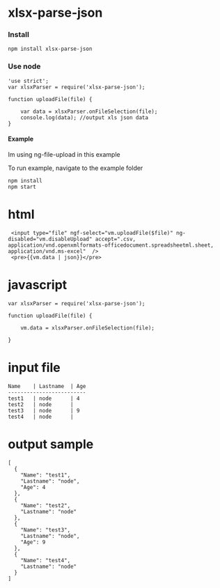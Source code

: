 # xlsx-parse-json #

### Install ###
````
npm install xlsx-parse-json
````

### Use node ###

````
'use strict';
var xlsxParser = require('xlsx-parse-json');

function uploadFile(file) {
	
	var data = xlsxParser.onFileSelection(file);
	console.log(data); //output xls json data
}

````

#### Example ####

Im using ng-file-upload in this example

To run example, navigate to the example folder

````
npm install
npm start
````

# html #
````
 <input type="file" ngf-select="vm.uploadFile($file)" ng-disabled="vm.disableUpload" accept=".csv, application/vnd.openxmlformats-officedocument.spreadsheetml.sheet, application/vnd.ms-excel"  />
 <pre>{{vm.data | json}}</pre>
````

# javascript #
````
var xlsxParser = require('xlsx-parse-json');

function uploadFile(file) {
	
	vm.data = xlsxParser.onFileSelection(file);
	
}
````
# input file #
````
Name	| Lastname	| Age
-------------------------
test1	| node		| 4
test2	| node		|
test3	| node		| 9
test4	| node		|

````

# output sample #
````
[
  {
    "Name": "test1",
    "Lastname": "node",
    "Age": 4
  },
  {
    "Name": "test2",
    "Lastname": "node"
  },
  {
    "Name": "test3",
    "Lastname": "node",
    "Age": 9
  },
  {
    "Name": "test4",
    "Lastname": "node"
  }
]
````